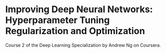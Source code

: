 # Improving Deep Neural Networks: Hyperparameter Tuning Regularization and Optimization
Course 2 of the Deep Learning Specialization by Andrew Ng on Coursera.


